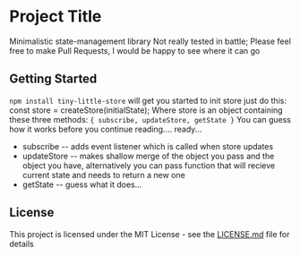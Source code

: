 # Project Title

Minimalistic state-management library
Not really tested in battle; Please feel free to make Pull Requests, I would be happy to see where it can go

## Getting Started

`npm install tiny-little-store`
will get you started
to init store just do this:
    const store = createStore(initialState);
Where store is an object containing these three methods:
`{ subscribe, updateStore, getState }`
You can guess how it works before you continue reading....
ready...
+ subscribe -- adds event listener which is called when store updates
+ updateStore -- makes shallow merge of the object you pass and the object you have, alternatively you can pass function that will recieve current state and needs to return a new one
+ getState -- guess what it does...

## License

This project is licensed under the MIT License - see the [LICENSE.md](LICENSE.md) file for details